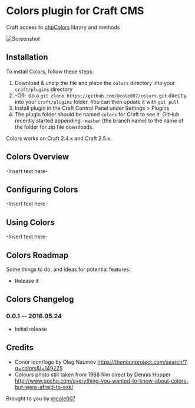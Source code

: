 # Colors plugin for Craft CMS

Craft access to [phpColors](https://github.com/mexitek/phpColors) library and methods

![Screenshot](resources/screenshots/COLORS-still-011-x)


## Installation

To install Colors, follow these steps:

1. Download & unzip the file and place the `colors` directory into your `craft/plugins` directory
2.  -OR- do a `git clone https://github.com/@cole007/colors.git` directly into your `craft/plugins` folder.  You can then update it with `git pull`
3. Install plugin in the Craft Control Panel under Settings > Plugins
4. The plugin folder should be named `colors` for Craft to see it.  GitHub recently started appending `-master` (the branch name) to the name of the folder for zip file downloads.

Colors works on Craft 2.4.x and Craft 2.5.x.

## Colors Overview

-Insert text here-

## Configuring Colors

-Insert text here-

## Using Colors

-Insert text here-

## Colors Roadmap

Some things to do, and ideas for potential features:

* Release it

## Colors Changelog

### 0.0.1 -- 2016.05.24

* Initial release

## Credits

- Conor icon/logo by Oleg Naumov 
https://thenounproject.com/search/?q=colors&i=149225
- Colours photo still taken from 1988 film direct by Dennis Hopper http://www.pocho.com/everything-you-wanted-to-know-about-colors-but-were-afraid-to-ask/

Brought to you by [@cole007](http://ournameismud.co.uk/)